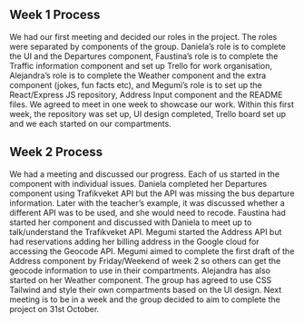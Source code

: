 ## Week 1 Process 
We had our first meeting and decided our roles in the project. The roles were separated by components of the group. Daniela’s role is to complete the UI and the Departures component, Faustina’s role is to complete the Traffic information component and set up Trello for work organisation, Alejandra’s role is to complete the Weather component and the extra component (jokes, fun facts etc), and Megumi’s role is to set up the React/Express JS repository, Address Input component and the README files. We agreed to meet in one week to showcase our work. Within this first week, the repository was set up, UI design completed, Trello board set up and we each started on our compartments. 

## Week 2 Process 
We had a meeting and discussed our progress. Each of us started in the component with individual issues. Daniela completed her Departures component using Trafikveket API but the API was missing the bus departure information. Later with the teacher’s example, it was discussed whether a different API was to be used, and she would need to recode. Faustina had started her component and discussed with Daniela to meet up to talk/understand the Trafikveket API. Megumi started the Address API but had reservations adding her billing address in the Google cloud for accessing the Geocode API. Megumi aimed to complete the first draft of the Address component by Friday/Weekend of week 2 so others can get the geocode information to use in their compartments. Alejandra has also started on her Weather component. The group has agreed to use CSS Tailwind and style their own compartments based on the UI design. Next meeting is to be in a week and the group decided to aim to complete the project on 31st October. 